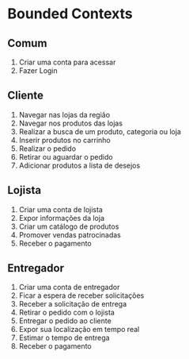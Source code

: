 # Bounded Contexts  

## Comum  
1. Criar uma conta para acessar  
2. Fazer Login  
  
## Cliente  
1. Navegar nas lojas da região  
2. Navegar nos produtos das lojas  
3. Realizar a busca de um produto, categoria ou loja  
4. Inserir produtos no carrinho  
5. Realizar o pedido  
6. Retirar ou aguardar o pedido  
7. Adicionar produtos a lista de desejos  
  
## Lojista  
1. Criar uma conta de lojista  
2. Expor informações da loja  
3. Criar um catálogo de produtos  
4. Promover vendas patrocinadas  
5. Receber o pagamento  
  
## Entregador  
1. Criar uma conta de entregador
2. Ficar a espera de receber solicitações  
3. Receber a solicitação de entrega  
4. Retirar o pedido com o lojista  
5. Entregar o pedido ao cliente  
6. Expor sua localização em tempo real  
7. Estimar o tempo de entrega  
8. Receber o pagamento  